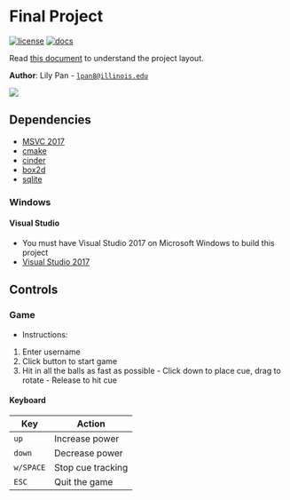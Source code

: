 # Final Project

[![license](https://img.shields.io/badge/license-MIT-green)](LICENSE)
[![docs](https://img.shields.io/badge/docs-yes-brightgreen)](docs/README.md)

Read [this document](https://cliutils.gitlab.io/modern-cmake/chapters/basics/structure.html) to understand the project
layout.

**Author**: Lily Pan - [`lpan8@illinois.edu`](mailto:lpan8@illinois.edu)

![](20200505_195707.gif)

## Dependencies
  - [MSVC 2017](https://visualstudio.microsoft.com/)
  - [cmake](https://cmake.org/)
  - [cinder](https://libcinder.org/)
  - [box2d](https://box2d.org/)
  - [sqlite](https://www.sqlite.org/index.html)

### Windows

#### Visual Studio
- You must have Visual Studio 2017 on Microsoft Windows to build this project
- [Visual Studio 2017](https://visualstudio.microsoft.com/)

## Controls

### Game
  - Instructions: 
  1. Enter username
  2. Click button to start game
  3. Hit in all the balls as fast as possible
    - Click down to place cue, drag to rotate
    - Release to hit cue
#### Keyboard

| Key       | Action                                                      |
|---------- |-------------------------------------------------------------|
| `up`      | Increase power                                              |
| `down`    | Decrease power                                              |
| `w/SPACE` | Stop cue tracking                                           |
| `ESC`     | Quit the game                                               |

  
  
  

  
